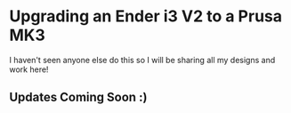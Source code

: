 # Upgrading an Ender i3 V2 to a Prusa MK3  
I haven't seen anyone else do this so I will be sharing all my designs and work here!  

## Updates Coming Soon :)
